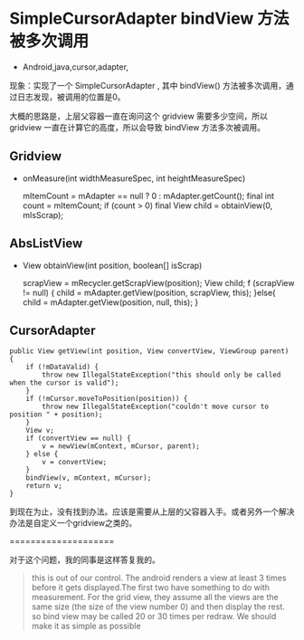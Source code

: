 # SimpleCursorAdapter bindView 方法被多次调用
- Android,java,cursor,adapter,

现象：实现了一个 SimpleCursorAdapter , 其中 bindView() 方法被多次调用，通过日志发现，被调用的位置是0。

大概的思路是，上层父容器一直在询问这个 gridview 需要多少空间，所以 gridview 一直在计算它的高度，所以会导致 bindView 方法多次被调用。

## Gridview

- onMeasure(int widthMeasureSpec, int heightMeasureSpec)


    mItemCount = mAdapter == null ? 0 : mAdapter.getCount();
    final int count = mItemCount;
    if (count > 0)
    final View child = obtainView(0, mIsScrap);


## AbsListView 

- View obtainView(int position, boolean[] isScrap)


    scrapView = mRecycler.getScrapView(position);
    View child;
    f (scrapView != null) {
        child = mAdapter.getView(position, scrapView, this);
    }else{
        child = mAdapter.getView(position, null, this);
    }


## CursorAdapter

    public View getView(int position, View convertView, ViewGroup parent) {
        if (!mDataValid) {
            throw new IllegalStateException("this should only be called when the cursor is valid");
        }
        if (!mCursor.moveToPosition(position)) {
            throw new IllegalStateException("couldn't move cursor to position " + position);
        }
        View v;
        if (convertView == null) {
            v = newView(mContext, mCursor, parent);
        } else {
            v = convertView;
        }
        bindView(v, mContext, mCursor);
        return v;   
    }


到现在为止，没有找到办法。应该是需要从上层的父容器入手。或者另外一个解决办法是自定义一个gridview之类的。

====================

对于这个问题，我的同事是这样答复我的。

> this is out of our control. The android renders a view at least 3 times before it gets displayed.The first two have something to do with measurement. For the grid view, they assume all the views are the same size (the size of the view number 0) and then display the rest.  so bind view may be called 20 or 30 times per redraw.  We should make it as simple as possible
